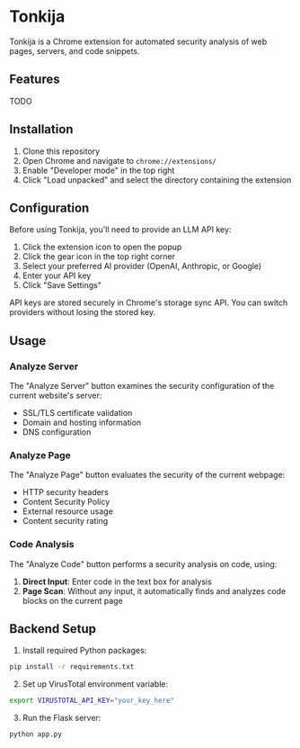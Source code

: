 # Tonkija

Tonkija is a Chrome extension for automated security analysis of web pages, servers, and code snippets. 

## Features

TODO

## Installation

1. Clone this repository
2. Open Chrome and navigate to `chrome://extensions/`
3. Enable "Developer mode" in the top right
4. Click "Load unpacked" and select the directory containing the extension

## Configuration

Before using Tonkija, you'll need to provide an LLM API key:

1. Click the extension icon to open the popup
2. Click the gear icon in the top right corner
3. Select your preferred AI provider (OpenAI, Anthropic, or Google)
4. Enter your API key
5. Click "Save Settings"

API keys are stored securely in Chrome's storage sync API. You can switch providers without losing the stored key.

## Usage

### Analyze Server
The "Analyze Server" button examines the security configuration of the current website's server:
- SSL/TLS certificate validation
- Domain and hosting information
- DNS configuration

### Analyze Page
The "Analyze Page" button evaluates the security of the current webpage:
- HTTP security headers
- Content Security Policy
- External resource usage
- Content security rating

### Code Analysis
The "Analyze Code" button performs a security analysis on code, using:
1. **Direct Input**: Enter code in the text box for analysis
2. **Page Scan**: Without any input, it automatically finds and analyzes code blocks on the current page

## Backend Setup

1. Install required Python packages:
```bash
pip install -r requirements.txt
```

2. Set up VirusTotal environment variable:
```bash
export VIRUSTOTAL_API_KEY="your_key_here"
```

3. Run the Flask server:
```bash
python app.py
```